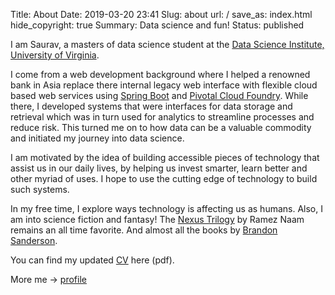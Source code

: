 Title: About
Date: 2019-03-20 23:41
Slug: about
url: /
save_as: index.html
hide_copyright: true
Summary: Data science and fun!
Status: published

I am Saurav, a masters of data science student at the [Data Science Institute, University of Virginia](https://dsi.virginia.edu). 

I come from a web development background where I helped a renowned bank in Asia replace there internal legacy web interface with flexible cloud based web services using [Spring Boot](https://spring.io/projects/spring-boot) and [Pivotal Cloud Foundry](https://pivotal.io/platform). While there, I developed systems that were interfaces for data storage and retrieval which was in turn used for analytics to streamline processes and reduce risk. This turned me on to how data can be a valuable commodity and initiated my journey into data science.

I am motivated by the idea of building accessible pieces of technology that assist us in our daily lives, by helping us invest smarter, learn better and other myriad of uses. I hope to use the cutting edge of technology to build such systems.

In my free time, I explore ways technology is affecting us as humans. Also, I am into science fiction and fantasy! The [Nexus Trilogy](http://rameznaam.com/Nexus/) by Ramez Naam remains an all time favorite. And almost all the books by [Brandon Sanderson](https://www.goodreads.com/book/show/7235533-the-way-of-kings).

You can find my updated [CV](/files/cv.pdf) here (pdf).

More me -> [profile](https://datascience.virginia.edu/people/saurav-sengupta/profile)